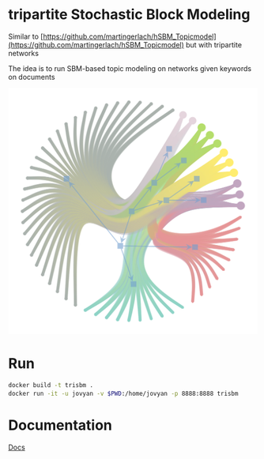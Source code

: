 # tripartite Stochastic Block Modeling

Similar to [https://github.com/martingerlach/hSBM_Topicmodel](https://github.com/martingerlach/hSBM_Topicmodel) but with tripartite networks

The idea is to run SBM-based topic modeling on networks given keywords on documents

![network](network.png)

# Run

```bash
docker build -t trisbm .
docker run -it -u jovyan -v $PWD:/home/jovyan -p 8888:8888 trisbm
```

# Documentation

[Docs](https://fvalle1.github.io/trisbm/trisbm.html)
